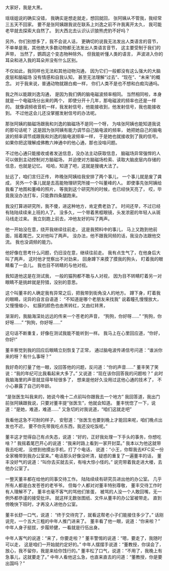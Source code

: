 大家好，我是大黑。

瑶瑶姐说的确实没错，
我确实是想走就走，想回就回，
张阿姨从不管我，我经常三五天不回家。
要不是张阿姨跟我说在联系上刘逸之前不许我离开太久，
我可能老早就去探索大自然了。
到大西北去认识认识狼熊虎豹不好吗？

另外，你们别想多了，我不会说人话，
更确切的说我无法发出人类语言的音节，
不单单是我，其他绝大多数动物都无法发出人类语言音节，
这主要受制于我们的声带，
当然了，鹦鹉这个变态物种除外。
但我能听懂人类的语言，
声波进入你的耳朵和进入我的耳朵并没有什么区别。

不仅如此，我同样也无法和其他动物沟通，
因为它们一般都没有这么强大的大脑皮层和脑磁场
没有情感和自我认知，
甚至无法理解“过去”、“现在”、“未来”的概念。
对于我来说，普通动物就跟白痴一样，
你们人类不是也不想和白痴沟通吗。

我之所以能跟刘逸沟通，
是因为我们俩的脑电磁波频率相同。
当然相同啦，本身就是一个电磁场分出来的两个，
即使分开十几年，那电磁波的频率也还是一样的。
就像调频收音机一样，我发射信号，他能接收到，他发射信号，我也能接收到。
不过他这会儿还没掌握发射信号的办法呢。

那张阿姨的脑磁场跟我和刘逸的脑磁场不是同一个呀，
为啥张阿姨也能知道我说的那句话呢？
这是因为张阿姨有能力调节自己脑电波的频率，
她把她自己的脑电波的频率调节成跟我和刘逸的脑电波频率一样，
于是她也就接收到了我的信号。
如果你把这理解成佛教六神通中的他心通，那也没啥问题。

不过他心通只能接收或者发送信息，没办法主动获取信息，
脑磁场异常强悍的人可以做到主动控制对方脑磁场，
并迫使对方脑磁场检索、读取大脑皮层内存储的信息，也就是记忆。
哈哈，知道了吧，这就是搜魂大法了。

扯远了，咱们言归正传，
昨晚张阿姨给我安排了两个事儿，
一个事儿就是废了龚成，
另外一个事儿就是去高能物理研究所接一个叫董峰的人。
即使事先张阿姨给我看了地图和董峰的照片，
等我到这个研究所的时候，也已经快天亮了，
哎，毕竟我没办法打车，只能靠四条腿跑来。

我没打算进研究所，我不傻，进这种地方，肯定费老劲了。
时间还早，不过已经有陆陆续续来上班的人了。
没多久，一个带着黑框眼镜，头发浓密的年轻人从斑马线走过来。
我立刻跑上前去，冲他友好的叫了两声。

他一开始没在意，绕开我继续往前走，
这是我预料中的事儿，
马上又跑到他前面，摇着尾巴，又对他叫了两声。
没办法，他不跟我同频的话，我没办法跟他交流。
我也没调频的能力。

他好像在思考什么问题，仍旧没在意，继续往前走。
我有点生气了，在他身后大叫了两声，
这时他才觉察出不对劲来，
回身蹲下来摸了摸我的狗头，
盯着我的眼睛看了一会儿。
我也目不转睛的与他对视。

我知道他这是在测试我，
一般的猫狗都不敢与人对视，
因为目不转睛盯着另一对眼睛不是挑衅就是狩猎，没别的意思。

这个叫董丰的人确定我有异常之后，把我带到街角没人的地方。
蹲下身，盯着我的眼睛，诧异的自言自语道：
“不知道是哪个老朋友来找我”
说着瞳孔慢慢放大，又慢慢缩小，
虹膜的颜色也由黑转红，又由红转黑，

渐渐的，我脑海深处远远的传来一个苍老的声音，
“狗狗，你好呀......”
“狗狗，你好呀......”
“狗狗，你好呀......”

这句话不断重复，好像在测试我能不能听到一样。
我马上在心里回应道，“你好，你好!”

董丰察觉到我的回应后眼睛立刻恢复了正常，
通过脑电波传递信号问道：“谁派你来的呀？有什么事呀？”

我好奇的打量了他一眼，没回答他的问题，反问道：“你的声音......”
董丰笑了笑说：“我的年纪可比我看起来大多了。”
又说道：“现在该你回答我的问题啦？”
此时我脑海里的声音就显得年轻很多了，
想来是他好久没用过这他心通的技术了，
不小心暴露了自己的年龄。

“是张医生叫我来的，她说今晚十二点前叫你跟我去一个地方”
我回答道，我出门前张阿姨跟我说，只要对董丰提“张医生”，他就会知道。
董丰恍惚了一下，说道：“是她，难道，难道......”
又急切的对我说道，“咱们这就走吧”

我看他这急不可耐的样子，
安慰道：“张医生也要到晚上才能回来呢，咱们晚点出发也不迟，
要不你先带我吃点东西，我还没吃饭呢。”

董丰这才觉得自己有点失态，说道：“好的，正好我处理一下手头的事务，你想吃啥？”
我摇着尾巴开心的说道：“我来时路上看到一家开封菜。”
我本以为他这就带我去吃呢，
没想到他摸出手机，打了个电话，
说道：“小王，你帮我去KFC买一份全家桶带到我办公室来。”
电话那头好像没听清，疑惑的重复了一遍董丰的话，
董丰没好气的说道：“叫你去买就去买，有啥大惊小怪的。”
说完带着我走进大楼，去他办公室了。

一整天董丰都在给他的同事交待工作。
陆陆续续有研究员进出他的办公室。
几乎所有人都是白发苍苍的老爷爷。
但每个人都对对董丰特别尊敬，
董丰交待工作时有人理解不了，
董丰也毫不客气的骂他们笨蛋，
被骂的人没一个人敢回嘴，无一例外都恭谨的接受批评。
就这样无数张图纸、文件从董丰的办公室被带走。
直到傍晚快下班时，才再没人进他办公室。

董丰长舒一口气，说道：
“终于交待完了，就看这帮老小子们能接住多少了。”
话刚说完，一个五大三粗的中年人推门进来了。
董丰看了他一眼，说道：“你来啦？”
中年人身子挺拔，步履矫健，一看就是行伍出身。

中年人客气的说道：“来了，你要走啦？”
董丰警惕的说道：“嗯，要走了，我随时可以走，
这是咱们一开始就约定好的。”
中年人摆摆手说道：“董教授，你误会了，
放心，我不留你，我是来给你饯行的。”
董丰松了口气，说道：“不用了，我晚上有急事儿，这就要走了。”
中年人看他这么急，也直来直去的问道：“董教授，你是要出国吗？”









